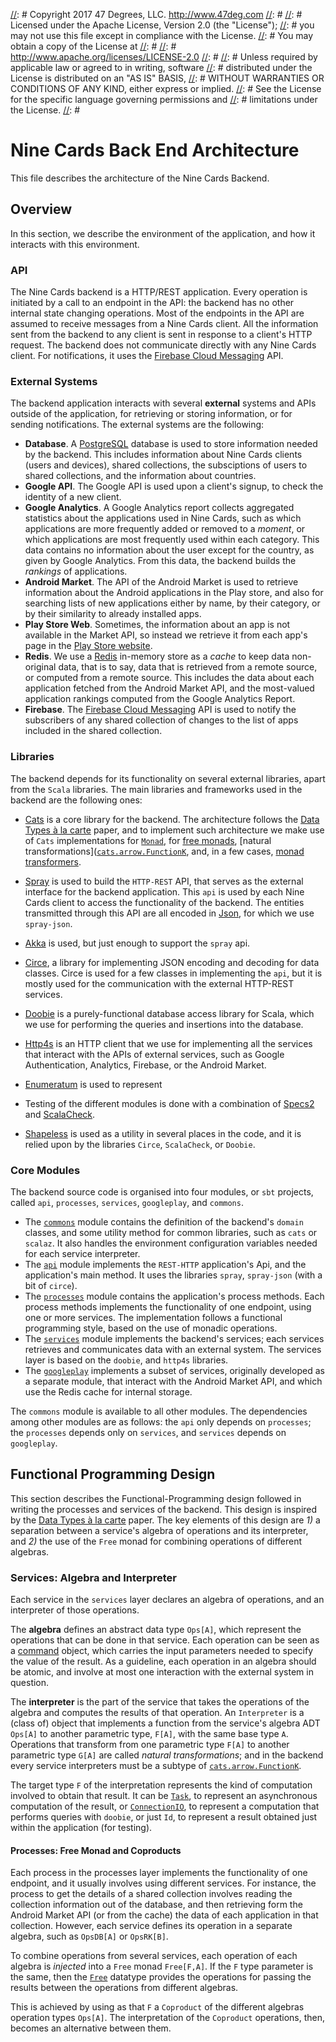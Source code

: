 [//]: # 
[//]: # Copyright 2017 47 Degrees, LLC. <http://www.47deg.com>
[//]: # 
[//]: # Licensed under the Apache License, Version 2.0 (the "License");
[//]: # you may not use this file except in compliance with the License.
[//]: # You may obtain a copy of the License at
[//]: # 
[//]: #     http://www.apache.org/licenses/LICENSE-2.0
[//]: # 
[//]: # Unless required by applicable law or agreed to in writing, software
[//]: # distributed under the License is distributed on an "AS IS" BASIS,
[//]: # WITHOUT WARRANTIES OR CONDITIONS OF ANY KIND, either express or implied.
[//]: # See the License for the specific language governing permissions and
[//]: # limitations under the License.
[//]: # 

# Nine Cards Back End Architecture

This file describes the architecture of the Nine Cards Backend.

## Overview

In this section, we describe the environment of the application, and how it interacts with this environment.

### API

The Nine Cards backend is a HTTP/REST application. Every operation is initiated by a call to
an endpoint in the API: the backend has no other internal state changing operations.
Most of the endpoints in the API are assumed to receive messages from a Nine Cards client.
All the information sent from the backend to any client is sent in response to a client's HTTP request.
The backend does not communicate directly with any Nine Cards client. For notifications, it uses
the [Firebase Cloud Messaging](http://firebase.google.com/docs/cloud-messaging/) API.


### External Systems

The backend application interacts with several **external** systems and APIs outside of the application,
for retrieving or storing information, or for sending notifications. The external systems are the following:

* **Database**. A [PostgreSQL](http://www.postgresql.org/) database is used to store information needed by the backend.
  This includes information about Nine Cards clients (users and devices), shared collections, the subsciptions of
  users to shared collections, and the information about countries.
* **Google API**. The Google API is used upon a client's signup, to check the identity of a new client.
* **Google Analytics**. A Google Analytics report collects aggregated statistics about the applications used in
  Nine Cards, such as which applications are more frequently added or removed to a _moment_,
  or which applications are most frequently used within each category.
  This data contains no information about the user except for the country, as given by Google Analytics.
  From this data, the backend builds the _rankings_ of applications.
* **Android Market**. The API of the Android Market is used to retrieve information about the Android applications
  in the Play store, and also for searching lists of new applications either by name, by their category,
  or by their similarity to already installed apps.
* **Play Store Web**. Sometimes, the information about an app is not available in the Market API, so instead
  we retrieve it from each app's page in the [Play Store website](http://play.google.com/store/).
* **Redis**. We use a [Redis](http://redis.io/) in-memory store as a _cache_ to keep data non-original data,
  that is to say, data that is retrieved from a remote source, or computed from a remote source.
  This includes the data about each application fetched from the Android Market API,
  and the most-valued application rankings computed from the Google Analytics Report.
* **Firebase**. The [Firebase Cloud Messaging](http://firebase.google.com/docs/cloud-messaging/) API is used to notify
  the subscribers of any shared collection of changes to the list of apps included in the shared collection.

### Libraries

The backend depends for its functionality on several external libraries, apart from the `Scala` libraries.
The main libraries and frameworks used in the backend are the following ones:

* [Cats](http://typelevel.org/cats/) is a core library for the backend. The architecture follows the
  [Data Types à la carte](http://dblp.org/rec/html/journals/jfp/Swierstra08) paper, and to implement
  such architecture we make use of `Cats` implementations for [`Monad`](http://github.com/typelevel/cats/blob/master/core/src/main/scala/cats/Monad.scala),
  for [free monads](http://github.com/typelevel/cats/blob/master/free/src/main/scala/cats/free/Free.scala),
  [natural transformations]([`cats.arrow.FunctionK`](http://github.com/typelevel/cats/blob/master/core/src/main/scala/cats/arrow/FunctionK.scala),
  and, in a few cases, [monad transformers](http://github.com/typelevel/cats/blob/master/core/src/main/scala/cats/data/EitherT.scala).

* [Spray](http://spray.io/) is used to build the `HTTP-REST` API, that serves as the external
  interface for the backend application. This `api` is used by each Nine Cards client to access
  the functionality of the backend. The entities transmitted through this API are all encoded in
  [Json](http://en.wikipedia.org/wiki/JSON), for which we use `spray-json`.
* [Akka](http://akka.io/) is used, but just enough to support the `spray` api.
* [Circe](http://travisbrown.github.io/circe/), a library for implementing JSON encoding and decoding for
  data classes. Circe is used for a few classes in implementing the `api`, but it is mostly used for the
  communication with the external HTTP-REST services.
* [Doobie](http://github.com/tpolecat/doobie) is a purely-functional database access library for Scala, which
  we use for performing the queries and insertions into the database.
* [Http4s](http://http4s.org/) is an HTTP client that we use for implementing all the services that interact with the APIs
  of external services, such as Google Authentication, Analytics, Firebase, or the Android Market.
* [Enumeratum](http://github.com/lloydmeta/enumeratum/) is used to represent
* Testing of the different modules is done with a combination of [Specs2](http://etorreborre.github.io/specs2/)
  and [ScalaCheck](http://www.scalacheck.org/).
* [Shapeless](http://github.com/milessabin/shapeless) is used as a utility in several places in the code,
  and it is relied upon by the libraries `Circe`, `ScalaCheck`, or `Doobie`.

### Core Modules

The backend source code is organised into four modules, or `sbt` projects, called
`api`, `processes`, `services`, `googleplay`, and `commons`.

* The [`commons`](/modules/commons) module contains the definition of the backend's `domain` classes,
  and some utility method for common libraries, such as `cats` or `scalaz`.
  It also handles the environment configuration variables needed for each service interpreter.
* The [`api`](/modules/api) module implements the `REST-HTTP` application's Api, and the application's
  main method. It uses the libraries `spray`, `spray-json` (with a bit of `circe`).
* The [`processes`](/modules/processes) module contains the application's process methods. Each process methods implements
  the functionality of one endpoint, using one or more services.
  The implementation follows a functional programming style, based on the use of monadic operations.
* The [`services`](/modules/services) module implements the backend's services; each services retrieves and
  communicates data with an external system. The services layer is based on the `doobie`, and `http4s` libraries.
* The [`googleplay`](/modules/googleplay) implements a subset of services, originally developed as a separate
  module, that interact with the Android Market API, and which use the Redis cache for internal storage.

The `commons` module is available to all other modules. The dependencies among other modules are as follows:
the `api` only depends on `processes`; the `processes` depends only on `services`, and `services` depends
on `googleplay`.

## Functional Programming Design

This section describes the Functional-Programming design followed in writing the processes
and services of the backend. This design is inspired by the [Data Types à la carte](http://dblp.org/rec/html/journals/jfp/Swierstra08) paper.
The key elements of this design are _1)_ a separation between a service's algebra of operations and
its interpreter, and _2)_ the use of the `Free` monad for combining operations of different algebras.

### Services: Algebra and Interpreter

Each service in the `services` layer declares an algebra of operations, and an interpreter of those operations.

The **algebra** defines an abstract data type `Ops[A]`, which represent the operations that can be done in that service.
Each operation can be seen as a [command](http://en.wikipedia.org/wiki/Command_pattern) object,
which carries the input parameters needed to specify the value of the result.
As a guideline, each operation in an algebra should be atomic, and involve at most one interaction
with the external system in question.

The **interpreter** is the part of the service that takes the operations of the algebra and computes the results of that operation.
An `Interpreter` is a (class of) object that implements a function from the service's algebra ADT
`Ops[A]` to another parametric type, `F[A]`, with the same base type `A`.
Operations that transform from one parametric type `F[A]` to another parametric type `G[A]` are called _natural transformations_;
and in the backend every service interpreters must be a subtype of [`cats.arrow.FunctionK`](http://github.com/typelevel/cats/blob/master/core/src/main/scala/cats/arrow/FunctionK.scala).

The target type `F` of the interpretation represents the kind of computation involved to obtain that result.
It can be [`Task`](http://github.com/scalaz/scalaz/blob/series/7.3.x/concurrent/src/main/scala/scalaz/concurrent/Task.scala),
to represent an asynchronous computation of the result,
or [`ConnectionIO`](http://github.com/tpolecat/doobie/blob/master/core/src/main/scala/doobie/free/connection.scala),
to represent a computation that performs queries with `doobie`,
or just `Id`, to represent a result obtained just within the application (for testing).

#### Processes: Free Monad and Coproducts

Each process in the processes layer implements the functionality of one endpoint, and it usually involves
using different services.
For instance, the process to get the details of a shared collection involves reading the collection information
out of the database, and then retrieving form the Android Market API (or from the cache) the data of each
application in that collection. However, each service defines its operation in a separate algebra,
such as `OpsDB[A]` or `OpsRK[B]`.

To combine operations from several services, each operation of each algebra is _injected_ into a `Free` monad
`Free[F,A]`. If the `F` type parameter is the same, then the
[`Free`](http://github.com/typelevel/cats/blob/master/free/src/main/scala/cats/free/Free.scala) datatype provides
the operations for passing the results between the operations from different algebras.

This is achieved by using as that `F` a `Coproduct` of the different algebras operation types `Ops[A]`.
The interpretation of the `Coproduct` operations, then, becomes an alternative between them.
